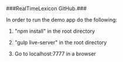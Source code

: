 ###RealTimeLexicon GitHub.###

In order to run the demo app do the following:

1. "npm install" in the root directory

2. "gulp live-server" in the root directory

3. Go to localhost:7777 in a browser
